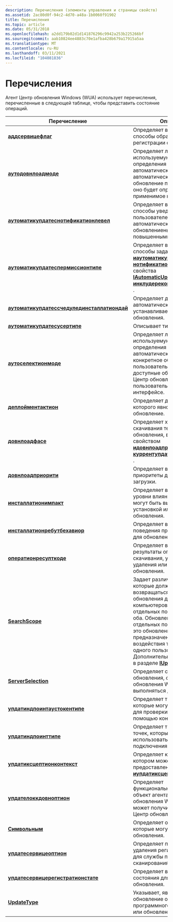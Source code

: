 ```yaml
---
description: Перечисления (элементы управления и страницы свойств)
ms.assetid: 2ac80d0f-94c2-4d70-a48a-1b0060f91902
title: Перечисления
ms.topic: article
ms.date: 05/31/2018
ms.openlocfilehash: a2dd179b02d1d141876296c9942a253b225266bf
ms.sourcegitcommit: aab10824ee4883c70e1afba428b679a17915a5aa
ms.translationtype: MT
ms.contentlocale: ru-RU
ms.lasthandoff: 03/11/2021
ms.locfileid: "104081836"
---
```

# <a name="enumerations"></a>Перечисления

Агент Центр обновления Windows (WUA) использует перечисления, перечисленные в следующей таблице, чтобы представить состояние операций.



| Перечисление                                                                                  | Описание                                                                                                                                                                                                                                                                           |
|----------------------------------------------------------------------------------------------|---------------------------------------------------------------------------------------------------------------------------------------------------------------------------------------------------------------------------------------------------------------------------------------|
| [**аддсервицефлаг**](/windows/win32/api/wuapi/ne-wuapi-addserviceflag)                                                     | Определяет возможные способы обработки регистрации службы.                                                                                                                                                                                                         |
| [**аутодовнлоадмоде**](/windows/win32/api/wuapi/ne-wuapi-autodownloadmode)                                                 | Определяет логику, используемую для определения того, будет ли автоматическое обновление автоматически скачивать обновление после того, как оно будет определено как применимое к компьютеру.                                                                                                                  |
| [**аутоматикупдатеснотификатионлевел**](/windows/win32/api/wuapi/ne-wuapi-automaticupdatesnotificationlevel)               | Определяет возможные способы уведомления пользователей о автоматическое обновлениеных событиях с повышенными правами.                                                                                                                                                                                        |
| [**аутоматикупдатеспермиссионтипе**](/windows/win32/api/wuapi/ne-wuapi-automaticupdatespermissiontype)                     | Определяет возможные способы задания свойства [**иаутоматикупдатессеттингс:: нотификатионлевел**](/windows/win32/api/wuapi/ne-wuapi-automaticupdatesnotificationlevel) или свойства [**IAutomaticUpdatesSettings2:: инклудерекоммендедупдатес**](/windows/desktop/api/Wuapi/nf-wuapi-iautomaticupdatessettings2-get_includerecommendedupdates) . |
| [**аутоматикупдатессчедулединсталлатиондай**](/windows/win32/api/wuapi/ne-wuapi-automaticupdatesscheduledinstallationday) | Определяет дни недели, когда автоматическое обновление устанавливает или удаляет обновления.                                                                                                                                                                                                   |
| [**аутоматикупдатесусертипе**](/windows/win32/api/wuapi/ne-wuapi-automaticupdatesusertype)                                 | Описывает тип пользователя.                                                                                                                                                                                                                                                           |
| [**аутоселектионмоде**](/windows/win32/api/wuapi/ne-wuapi-autoselectionmode)                                               | Определяет логику, используемую для определения того, будет ли автоматически выбрано конкретное обновление, когда пользователь просматривает доступные обновления в Центр обновления Windows пользовательском интерфейсе.                                                                                                        |
| [**деплойментактион**](/windows/win32/api/wuapi/ne-wuapi-deploymentaction)                                                 | Определяет действие, для которого явно развернуто обновление.                                                                                                                                                                                                                        |
| [**довнлоадфасе**](/windows/win32/api/wuapi/ne-wuapi-downloadphase)                                                       | Определяет ход выполнения скачивания текущего обновления, возвращаемого свойством [**идовнлоадпрогресс:: куррентупдатедовнлоадфасе**](/windows/desktop/api/Wuapi/nf-wuapi-idownloadprogress-get_currentupdatedownloadphase) .                                                                                      |
| [**довнлоадприорити**](/windows/win32/api/wuapi/ne-wuapi-downloadpriority)                                                 | Определяет возможные приоритеты для операции загрузки.                                                                                                                                                                                                                             |
| [**инсталлатионимпакт**](/windows/win32/api/wuapi/ne-wuapi-installationimpact)                                             | Определяет возможные уровни влияния, которые могут быть вызваны установкой или удалением обновления.                                                                                                                                                                                     |
| [**инсталлатионребутбехавиор**](/windows/win32/api/wuapi/ne-wuapi-installationrebootbehavior)                             | Определяет возможные поведения при перезапуске для обновления.                                                                                                                                                                                                                                 |
| [**оператионресулткоде**](/windows/win32/api/wuapi/ne-wuapi-operationresultcode)                                           | Определяет возможные результаты операции скачивания, установки, удаления или проверки обновления.                                                                                                                                                                               |
| [**SearchScope**](/windows/win32/api/wuapi/ne-wuapi-searchscope)                                                           | Задает различные обновления, которые должны возвращаться при поиске: обновления для отдельных компьютеров, обновления для отдельных пользователей или оба. Обновления для отдельных пользователей — это обновления, предназначенные для воздействия только на среду одного пользователя. Дополнительные сведения см. в разделе [**IUpdate4::P ерусер**](/windows/desktop/api/Wuapi/nf-wuapi-iupdate4-get_peruser).    |
| [**ServerSelection**](/openspecs/windows_protocols/ms-uamg/07e2bfa4-6795-4189-b007-cc50b476181a)                                                   | Определяет службы обновления, с которыми Центр обновления Windows могут выполняться действия. .                                                                                                                                                                                                                |
| [**упдатиндпоинтаустокентипе**](updateendpointauthtokentype.md)                           | Определяет тип токенов, которые могут использоваться для проверки подлинности с помощью конечной точки.                                                                                                                                                                                                      |
| [**упдатиндпоинттипе**](updateendpointtype.md)                                             | Определяет тип конечных точек, которые могут использоваться для подключения к службе.                                                                                                                                                                                                               |
| [**упдатиксцептионконтекст**](/windows/win32/api/wuapi/ne-wuapi-updateexceptioncontext)                                     | Определяет контекст, в котором может быть предоставлен объект [**иупдатиксцептион**](/windows/desktop/api/Wuapi/nn-wuapi-iupdateexception) .                                                                                                                                                                                  |
| [**упдателоккдовноптион**](/windows/win32/api/wuapi/ne-wuapi-updatelockdownoption)                                         | Определяет функциональность, с которой объект агента Центр обновления Windows (WUA) может получить доступ из Центр обновления Windows.                                                                                                                                                                                  |
| [**Символьным**](/windows/win32/api/wuapi/ne-wuapi-updateoperation)                                                   | Определяет операции, которые могут быть попыток обновления.                                                                                                                                                                                                                            |
| [**упдатесервицеоптион**](/windows/win32/api/wuapi/ne-wuapi-updateserviceoption)                                           | Определяет параметры для удаления регистрации службы для службы пакета сканирования.                                                                                                                                                                                                    |
| [**упдатесервицерегистратионстате**](/windows/win32/api/wuapi/ne-wuapi-updateserviceregistrationstate)                     | Определяет возможные состояния для службы обновления.                                                                                                                                                                                                                                    |
| [**UpdateType**](/windows/win32/api/wuapi/ne-wuapi-updatetype)                                                             | Указывает, является ли обновление обновлением программного обеспечения или обновлением драйвера.                                                                                                                                                                                                                  |



 

 

 




